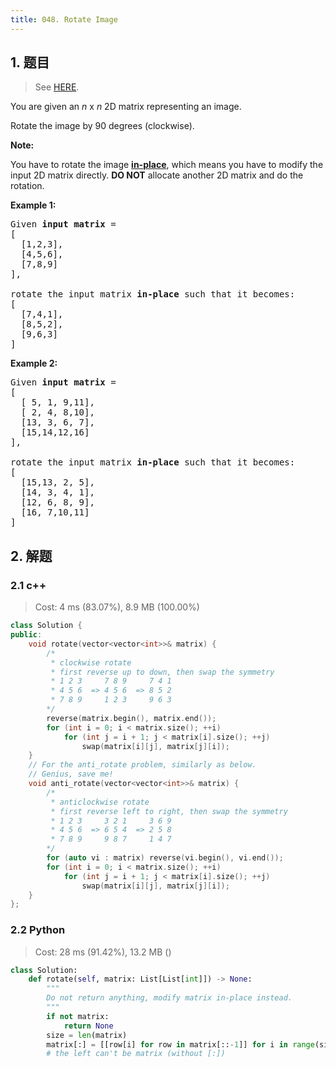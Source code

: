 ```yaml
---
title: 048. Rotate Image
---
```


## 1. 题目

> See [HERE](https://leetcode.com/problems/rotate-image/).

<div><p>You are given an <em>n</em> x <em>n</em> 2D matrix representing an image.</p>

<p>Rotate the image by 90 degrees (clockwise).</p>

<p><strong>Note:</strong></p>

<p>You have to rotate the image <a href="https://en.wikipedia.org/wiki/In-place_algorithm" target="_blank"><strong>in-place</strong></a>, which means you have to modify the input 2D matrix directly. <strong>DO NOT</strong> allocate another 2D matrix and do the rotation.</p>

<p><strong>Example 1:</strong></p>

<pre>Given <strong>input matrix</strong> = 
[
  [1,2,3],
  [4,5,6],
  [7,8,9]
],

rotate the input matrix <strong>in-place</strong> such that it becomes:
[
  [7,4,1],
  [8,5,2],
  [9,6,3]
]
</pre>

<p><strong>Example 2:</strong></p>

<pre>Given <strong>input matrix</strong> =
[
  [ 5, 1, 9,11],
  [ 2, 4, 8,10],
  [13, 3, 6, 7],
  [15,14,12,16]
], 

rotate the input matrix <strong>in-place</strong> such that it becomes:
[
  [15,13, 2, 5],
  [14, 3, 4, 1],
  [12, 6, 8, 9],
  [16, 7,10,11]
]
</pre>
</div>

## 2. 解题

### 2.1 c++

> Cost: 4 ms (83.07%), 8.9 MB (100.00%)

```cpp
class Solution {
public:
    void rotate(vector<vector<int>>& matrix) {
        /*
         * clockwise rotate
         * first reverse up to down, then swap the symmetry 
         * 1 2 3     7 8 9     7 4 1
         * 4 5 6  => 4 5 6  => 8 5 2
         * 7 8 9     1 2 3     9 6 3
        */
        reverse(matrix.begin(), matrix.end());
        for (int i = 0; i < matrix.size(); ++i)
            for (int j = i + 1; j < matrix[i].size(); ++j)
                swap(matrix[i][j], matrix[j][i]);
    }
    // For the anti_rotate problem, similarly as below.
    // Genius, save me!
    void anti_rotate(vector<vector<int>>& matrix) {
        /*
         * anticlockwise rotate
         * first reverse left to right, then swap the symmetry
         * 1 2 3     3 2 1     3 6 9
         * 4 5 6  => 6 5 4  => 2 5 8
         * 7 8 9     9 8 7     1 4 7
        */
        for (auto vi : matrix) reverse(vi.begin(), vi.end());
        for (int i = 0; i < matrix.size(); ++i)
            for (int j = i + 1; j < matrix[i].size(); ++j)
                swap(matrix[i][j], matrix[j][i]);
    }
};
```

### 2.2 Python

> Cost: 28 ms (91.42%), 13.2 MB ()

```python
class Solution:
    def rotate(self, matrix: List[List[int]]) -> None:
        """
        Do not return anything, modify matrix in-place instead.
        """
        if not matrix:
            return None
        size = len(matrix)
        matrix[:] = [[row[i] for row in matrix[::-1]] for i in range(size)]
        # the left can't be matrix (without [:])
```
